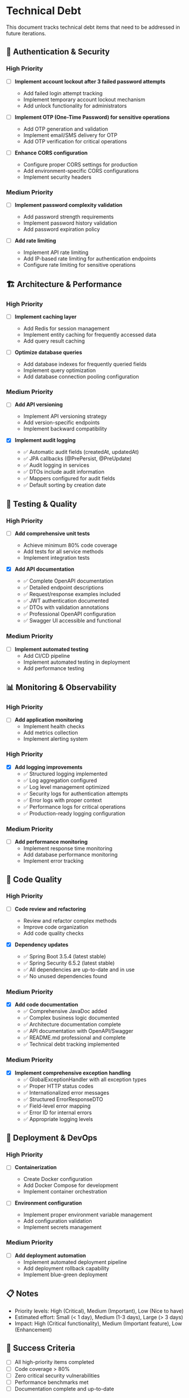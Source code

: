 # Technical Debt

This document tracks technical debt items that need to be addressed in future iterations.

## 🔐 Authentication & Security

### High Priority
- [ ] **Implement account lockout after 3 failed password attempts**
  - Add failed login attempt tracking
  - Implement temporary account lockout mechanism
  - Add unlock functionality for administrators

- [ ] **Implement OTP (One-Time Password) for sensitive operations**
  - Add OTP generation and validation
  - Implement email/SMS delivery for OTP
  - Add OTP verification for critical operations

- [ ] **Enhance CORS configuration**
  - Configure proper CORS settings for production
  - Add environment-specific CORS configurations
  - Implement security headers

### Medium Priority
- [ ] **Implement password complexity validation**
  - Add password strength requirements
  - Implement password history validation
  - Add password expiration policy

- [ ] **Add rate limiting**
  - Implement API rate limiting
  - Add IP-based rate limiting for authentication endpoints
  - Configure rate limiting for sensitive operations

## 🏗️ Architecture & Performance

### High Priority
- [ ] **Implement caching layer**
  - Add Redis for session management
  - Implement entity caching for frequently accessed data
  - Add query result caching

- [ ] **Optimize database queries**
  - Add database indexes for frequently queried fields
  - Implement query optimization
  - Add database connection pooling configuration

### Medium Priority
- [ ] **Add API versioning**
  - Implement API versioning strategy
  - Add version-specific endpoints
  - Implement backward compatibility

- [x] **Implement audit logging**
  - ✅ Automatic audit fields (createdAt, updatedAt)
  - ✅ JPA callbacks (@PrePersist, @PreUpdate)
  - ✅ Audit logging in services
  - ✅ DTOs include audit information
  - ✅ Mappers configured for audit fields
  - ✅ Default sorting by creation date

## 🧪 Testing & Quality

### High Priority
- [ ] **Add comprehensive unit tests**
  - Achieve minimum 80% code coverage
  - Add tests for all service methods
  - Implement integration tests

- [x] **Add API documentation**
  - ✅ Complete OpenAPI documentation
  - ✅ Detailed endpoint descriptions
  - ✅ Request/response examples included
  - ✅ JWT authentication documented
  - ✅ DTOs with validation annotations
  - ✅ Professional OpenAPI configuration
  - ✅ Swagger UI accessible and functional

### Medium Priority
- [ ] **Implement automated testing**
  - Add CI/CD pipeline
  - Implement automated testing in deployment
  - Add performance testing

## 📊 Monitoring & Observability

### High Priority
- [ ] **Add application monitoring**
  - Implement health checks
  - Add metrics collection
  - Implement alerting system

### High Priority
- [x] **Add logging improvements**
  - ✅ Structured logging implemented
  - ✅ Log aggregation configured
  - ✅ Log level management optimized
  - ✅ Security logs for authentication attempts
  - ✅ Error logs with proper context
  - ✅ Performance logs for critical operations
  - ✅ Production-ready logging configuration

### Medium Priority
- [ ] **Add performance monitoring**
  - Implement response time monitoring
  - Add database performance monitoring
  - Implement error tracking

## 🔧 Code Quality

### High Priority
- [ ] **Code review and refactoring**
  - Review and refactor complex methods
  - Improve code organization
  - Add code quality checks

- [x] **Dependency updates**
  - ✅ Spring Boot 3.5.4 (latest stable)
  - ✅ Spring Security 6.5.2 (latest stable)
  - ✅ All dependencies are up-to-date and in use
  - ✅ No unused dependencies found

### Medium Priority
- [x] **Add code documentation**
  - ✅ Comprehensive JavaDoc added
  - ✅ Complex business logic documented
  - ✅ Architecture documentation complete
  - ✅ API documentation with OpenAPI/Swagger
  - ✅ README.md professional and complete
  - ✅ Technical debt tracking implemented

### Medium Priority
- [x] **Implement comprehensive exception handling**
  - ✅ GlobalExceptionHandler with all exception types
  - ✅ Proper HTTP status codes
  - ✅ Internationalized error messages
  - ✅ Structured ErrorResponseDTO
  - ✅ Field-level error mapping
  - ✅ Error ID for internal errors
  - ✅ Appropriate logging levels

## 🚀 Deployment & DevOps

### High Priority
- [ ] **Containerization**
  - Create Docker configuration
  - Add Docker Compose for development
  - Implement container orchestration

- [ ] **Environment configuration**
  - Implement proper environment variable management
  - Add configuration validation
  - Implement secrets management

### Medium Priority
- [ ] **Add deployment automation**
  - Implement automated deployment pipeline
  - Add deployment rollback capability
  - Implement blue-green deployment

## 📋 Notes

- Priority levels: High (Critical), Medium (Important), Low (Nice to have)
- Estimated effort: Small (< 1 day), Medium (1-3 days), Large (> 3 days)
- Impact: High (Critical functionality), Medium (Important feature), Low (Enhancement)

## 🎯 Success Criteria

- [ ] All high-priority items completed
- [ ] Code coverage > 80%
- [ ] Zero critical security vulnerabilities
- [ ] Performance benchmarks met
- [ ] Documentation complete and up-to-date